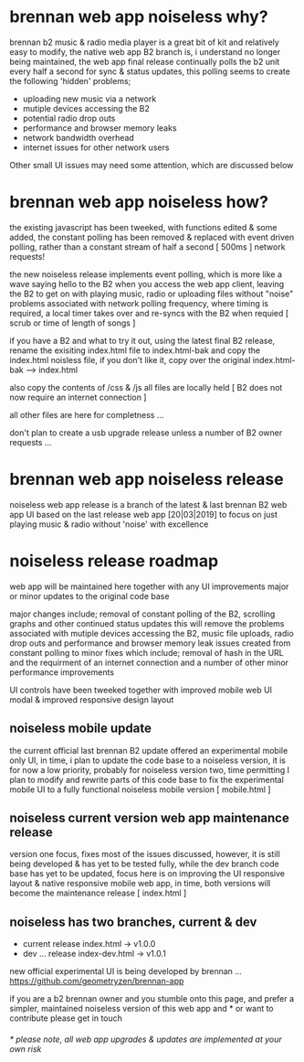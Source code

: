 # brennan web app noiseless why?

brennan b2 music & radio media player is a great bit of kit and relatively easy to modify, the native web app B2 branch is, i understand no longer being maintained, the web app final release continually polls the b2 unit every half a second for sync & status updates, this polling seems to create the following 'hidden' problems;

-  uploading new music via a network
-  mutiple devices accessing the B2
-  potential radio drop outs
-  performance and browser memory leaks
-  network bandwidth overhead
-  internet issues for other network users

Other small UI issues may need some attention, which are discussed below

# brennan web app noiseless how?

the existing javascript has been tweeked, with functions edited & some added, the constant polling has been removed & replaced with event driven polling, rather than a constant stream of half a second [ 500ms ] network requests!

the new noiseless release implements event polling, which is more like a wave saying hello to the B2 when you access the web app client, leaving the B2 to get on with playing music, radio or uploading files without "noise" problems associated with network polling frequency, where timing is required, a local timer takes over and re-syncs with the B2 when requied [ scrub or time of length of songs ]

if you have a B2 and what to try it out, using the latest final B2 release, rename the exisiting index.html file to index.html-bak and copy the index.html noisless file, if you don't like it, copy over the original index.html-bak --> index.html

also copy the contents of /css & /js all files are locally held [ B2 does not now require an internet connection ] 

all other files are here for completness ...

don't plan to create a usb upgrade release unless a number of B2 owner requests ... 

# brennan web app noiseless release

noiseless web app release is a branch of the latest & last brennan B2 web app UI based on the last release web app [20|03|2019] to focus on just playing music & radio without 'noise' with excellence

# noiseless release roadmap

web app will be maintained here together with any UI improvements major or minor updates to the original code base

major changes include; removal of constant polling of the B2, scrolling graphs and other continued status updates this will remove the problems associated with mutiple devices accessing the B2, music file uploads, radio drop outs and performance and browser memory leak issues created from constant polling to minor fixes which include; removal of hash in the URL and the requirment of an internet connection and a number of other minor performance improvements

UI controls have been tweeked together with improved mobile web UI modal & improved responsive design layout 

## noiseless mobile update

the current official last brennan B2 update offered an experimental mobile only UI, in time, i plan to update the code base to a noiseless version, it is for now a low priority, probably for noiseless version two, time permitting I plan to modify and rewrite parts of this code base to fix the experimental mobile UI to a fully functional noiseless mobile version [ mobile.html ]
 
## noiseless current version web app maintenance release 

version one focus, fixes most of the issues discussed, however, it is still being developed & has yet to be tested fully, while the dev branch code base has yet to be updated, focus here is on improving the UI responsive layout & native responsive mobile web app, in time, both versions will become the maintenance release [ index.html ]

## noiseless has two branches, current & dev

- current release index.html     -> v1.0.0
- dev ... release index-dev.html -> v1.0.1 

new official experimental UI is being developed by brennan ... https://github.com/geometryzen/brennan-app 

if you are a b2 brennan owner and you stumble onto this page, and prefer a simpler, maintained noiseless version of this web app and * or want to contribute please get in touch

###### * please note, all web app upgrades & updates are implemented at your own risk
